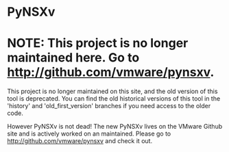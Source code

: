 # PyNSXv 

# NOTE: This project is no longer maintained here. Go to http://github.com/vmware/pynsxv.
This project is no longer maintained on this site, and the old version of this tool is deprecated. You can find the old historical versions of this tool in the 'history' and 'old_first_version' branches if you need access to the older code.

However PyNSXv is not dead! The new PyNSXv lives on the VMware Github site and is actively worked on an maintained. Please go to http://github.com/vmware/pynsxv and check it out.


